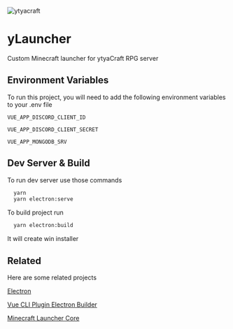 
![ytyacraft](http://ytyacraft.ru/images/PNG-Server-Icon_RPG.png)

    
# yLauncher

Custom Minecraft launcher for ytyaCraft RPG server


## Environment Variables

To run this project, you will need to add the following environment variables to your .env file

`VUE_APP_DISCORD_CLIENT_ID`

`VUE_APP_DISCORD_CLIENT_SECRET`

`VUE_APP_MONGODB_SRV`

  
## Dev Server & Build

To run dev server use those commands

```bash
  yarn
  yarn electron:serve
```

To build project run

```bash
  yarn electron:build
```

It will create win installer
  
## Related

Here are some related projects

[Electron](https://github.com/electron/electron)

[Vue CLI Plugin Electron Builder](https://github.com/nklayman/vue-cli-plugin-electron-builder)

[Minecraft Launcher Core](https://github.com/Pierce01/MinecraftLauncher-core)  
